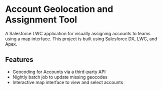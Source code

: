 # Account Geolocation and Assignment Tool

A Salesforce LWC application for visually assigning accounts to teams using a map interface. This project is built using Salesforce DX, LWC, and Apex.

## Features
- Geocoding for Accounts via a third-party API
- Nightly batch job to update missing geocodes
- Interactive map interface to view and select accounts